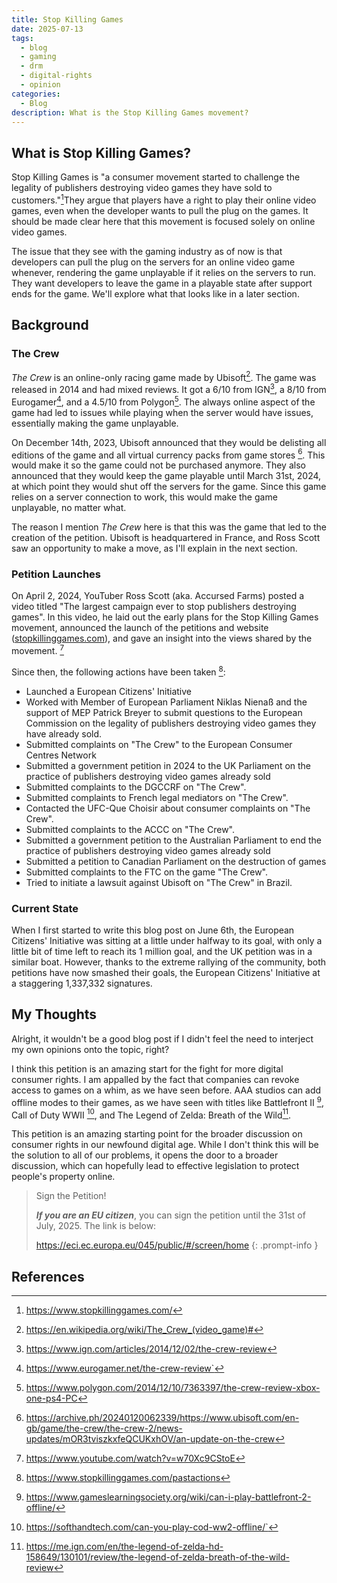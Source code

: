 ```yaml
---
title: Stop Killing Games
date: 2025-07-13
tags:
  - blog
  - gaming
  - drm
  - digital-rights
  - opinion
categories:
  - Blog
description: What is the Stop Killing Games movement?
---
```


## What is Stop Killing Games?

Stop Killing Games is "a consumer movement started to challenge the legality of publishers destroying video games they have sold to customers."[^1]They argue that players have a right to play their online video games, even when the developer wants to pull the plug on the games. It should be made clear here that this movement is focused solely on online video games. 

The issue that they see with the gaming industry as of now is that developers can pull the plug on the servers for an online video game whenever, rendering the game unplayable if it relies on the servers to run. They want developers to leave the game in a playable state after support ends for the game. We'll explore what that looks like in a later section.

## Background

### The Crew
*The Crew* is an online-only racing game made by Ubisoft[^5]. The game was released in 2014 and had mixed reviews. It got a 6/10 from IGN[^2], a 8/10 from Eurogamer[^3], and a 4.5/10 from Polygon[^4]. The always online aspect of the game had led to issues while playing when the server would have issues, essentially making the game unplayable.

On December 14th, 2023, Ubisoft announced that they would be delisting all editions of the game and all virtual currency packs from game stores [^6]. This would make it so the game could not be purchased anymore. They also announced that they would keep the game playable until March 31st, 2024, at which point they would shut off the servers for the game. Since this game relies on a server connection to work, this would make the game unplayable, no matter what.

The reason I mention *The Crew* here is that this was the game that led to the creation of the petition. Ubisoft is headquartered in France, and Ross Scott saw an opportunity to make a move, as I'll explain in the next section. 

### Petition Launches
On April 2, 2024, YouTuber Ross Scott (aka. Accursed Farms) posted a video titled "The largest campaign ever to stop publishers destroying games". In this video, he laid out the early plans for the Stop Killing Games movement, announced the launch of the petitions and website ([stopkillinggames.com](https://stopkillinggames.com)), and gave an insight into the views shared by the movement. [^7]

Since then, the following actions have been taken [^8]:
- Launched a European Citizens' Initiative
- Worked with Member of European Parliament Niklas Nienaß and the support of MEP Patrick Breyer to submit questions to the European Commission on the legality of publishers destroying video games they have already sold.
- Submitted complaints on "The Crew" to the European Consumer Centres Network
- Submitted a government petition in 2024 to the UK Parliament on the practice of publishers destroying video games already sold
- Submitted complaints to the DGCCRF on "The Crew".
- Submitted complaints to French legal mediators on "The Crew".
- Contacted the UFC-Que Choisir about consumer complaints on "The Crew".
- Submitted complaints to the ACCC on "The Crew".
- Submitted a government petition to the Australian Parliament to end the practice of publishers destroying video games already sold
- Submitted a petition to Canadian Parliament on the destruction of games
- Submitted complaints to the FTC on the game "The Crew".
- Tried to initiate a lawsuit against Ubisoft on "The Crew" in Brazil.
### Current State
When I first started to write this blog post on June 6th, the European Citizens' Initiative was sitting at a little under halfway to its goal, with only a little bit of time left to reach its 1 million goal, and the UK petition was in a similar boat. However, thanks to the extreme rallying of the community, both petitions have now smashed their goals, the European Citizens' Initiative at a staggering 1,337,332 signatures.

## My Thoughts
Alright, it wouldn't be a good blog post if I didn't feel the need to interject my own opinions onto the topic, right?

I think this petition is an amazing start for the fight for more digital consumer rights. I am appalled by the fact that companies can revoke access to games on a whim, as we have seen before. AAA studios can add offline modes to their games, as we have seen with titles like Battlefront II [^9], Call of Duty WWII [^10], and The Legend of Zelda: Breath of the Wild[^11].

This petition is an amazing starting point for the broader discussion on consumer rights in our newfound digital age. While I don't think this will be the solution to all of our problems, it opens the door to a broader discussion, which can hopefully lead to effective legislation to protect people's property online. 


> Sign the Petition!
> 
> ***If you are an EU citizen***, you can sign the petition until the 31st of July, 2025. The link is below:
> 
>https://eci.ec.europa.eu/045/public/#/screen/home
{: .prompt-info }

## References

[^1]: https://www.stopkillinggames.com/
[^2]: https://www.ign.com/articles/2014/12/02/the-crew-review
[^3]: https://www.eurogamer.net/the-crew-review`
[^4]: https://www.polygon.com/2014/12/10/7363397/the-crew-review-xbox-one-ps4-PC
[^5]: https://en.wikipedia.org/wiki/The_Crew_(video_game)#
[^6]: https://archive.ph/20240120062339/https://www.ubisoft.com/en-gb/game/the-crew/the-crew-2/news-updates/mOR3tviszkxfeQCUKxhOV/an-update-on-the-crew
[^7]: https://www.youtube.com/watch?v=w70Xc9CStoE
[^8]: https://www.stopkillinggames.com/pastactions
[^9]: https://www.gameslearningsociety.org/wiki/can-i-play-battlefront-2-offline/
[^10]: https://softhandtech.com/can-you-play-cod-ww2-offline/`
[^11]: https://me.ign.com/en/the-legend-of-zelda-hd-158649/130101/review/the-legend-of-zelda-breath-of-the-wild-review

